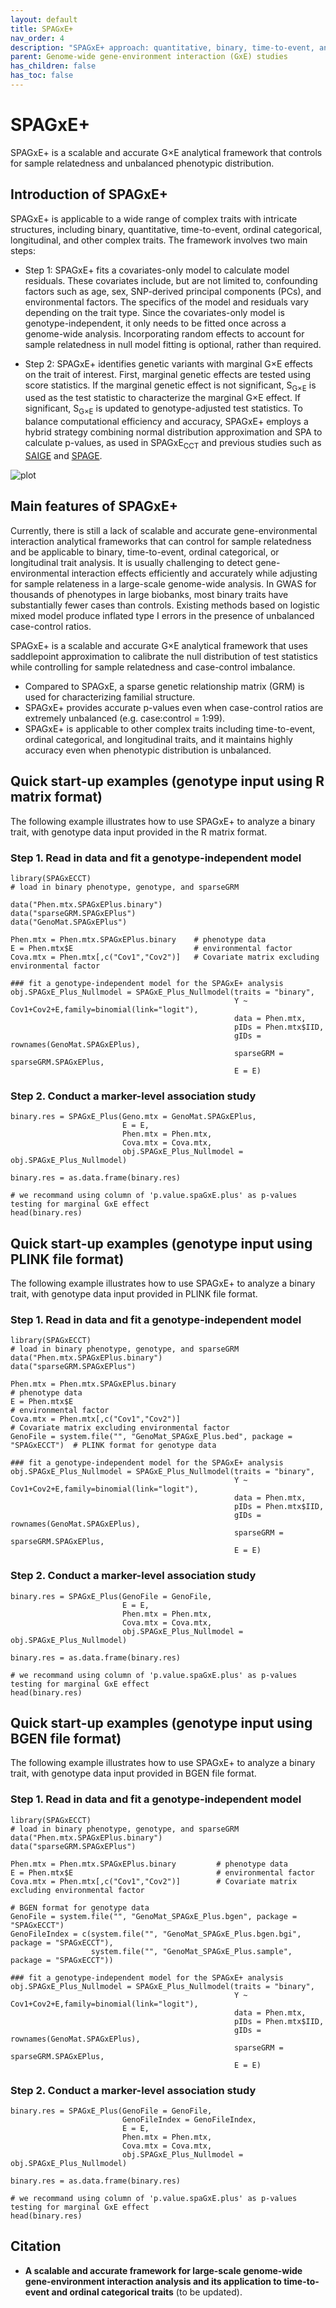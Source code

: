 ```yaml
---
layout: default
title: SPAGxE+
nav_order: 4
description: "SPAGxE+ approach: quantitative, binary, time-to-event, and ordinal trait analysis."
parent: Genome-wide gene-environment interaction (GxE) studies
has_children: false
has_toc: false
---
```


<head>
    <script src="https://cdn.mathjax.org/mathjax/latest/MathJax.js?config=TeX-AMS-MML_HTMLorMML" type="text/javascript"></script>
    <script type="text/x-mathjax-config">
        MathJax.Hub.Config({
            tex2jax: {
            skipTags: ['script', 'noscript', 'style', 'textarea', 'pre'],
            inlineMath: [['$','$']]
            }
        });
    </script>
</head>


# SPAGxE+  

SPAGxE+ is a scalable and accurate G×E analytical framework that controls for sample relatedness and unbalanced phenotypic distribution.

## Introduction of SPAGxE+

SPAGxE+ is applicable to a wide range of complex traits with intricate structures, including binary, quantitative, time-to-event, ordinal categorical, longitudinal, and other complex traits. The framework involves two main steps:

- Step 1: SPAGxE+ fits a covariates-only model to calculate model residuals. These covariates include, but are not limited to, confounding factors such as age, sex, SNP-derived principal components (PCs), and environmental factors. The specifics of the model and residuals vary depending on the trait type. Since the covariates-only model is genotype-independent, it only needs to be fitted once across a genome-wide analysis. Incorporating random effects to account for sample relatedness in null model fitting is optional, rather than required.

- Step 2: SPAGxE+ identifies genetic variants with marginal G×E effects on the trait of interest. First, marginal genetic effects are tested using score statistics. If the marginal genetic effect is not significant, S<sub>G×E</sub> is used as the test statistic to characterize the marginal G×E effect. If significant, S<sub>G×E</sub> is updated to genotype-adjusted test statistics. To balance computational efficiency and accuracy, SPAGxE+ employs a hybrid strategy combining normal distribution approximation and SPA to calculate p-values, as used in SPAGxE<sub>CCT</sub> and previous studies such as [SAIGE](https://saigegit.github.io/SAIGE-doc/) and [SPAGE](https://github.com/WenjianBI/SPAGE). 


![plot](https://raw.githubusercontent.com/YuzhuoMa97/RetroSPAgwas.github.io/main/docs/assets/images/workflow_SPAGxE_Plus_MYZ.png)


## Main features of SPAGxE+

Currently, there is still a lack of scalable and accurate gene-environmental interaction analytical frameworks that can control for sample relatedness and be applicable to binary, time-to-event, ordinal categorical, or longitudinal trait analysis. It is usually challenging to detect gene-environmental interaction effects efficiently and accurately while adjusting for sample relateness in a large-scale genome-wide analysis. In GWAS for thousands of phenotypes in large biobanks, most binary traits have substantially fewer cases than controls. Existing methods based on logistic mixed model produce inflated type I errors in the presence of unbalanced case-control ratios. 

SPAGxE+ is a scalable and accurate G×E analytical framework that uses saddlepoint approximation to calibrate the null distribution of test statistics while controlling for sample relatedness and case-control imbalance. 
- Compared to SPAGxE, a sparse genetic relationship matrix (GRM) is used for characterizing familial structure.
- SPAGxE+ provides accurate p-values even when case-control ratios are extremely unbalanced (e.g. case:control = 1:99).
- SPAGxE+ is applicable to other complex traits including time-to-event, ordinal categorical, and longitudinal traits, and it maintains highly accuracy even when phenotypic distribution is unbalanced.


## Quick start-up examples (genotype input using R matrix format)

The following example illustrates how to use SPAGxE+ to analyze a binary trait, with genotype data input provided in the R matrix format.

### Step 1. Read in data and fit a genotype-independent model

```
library(SPAGxECCT)
# load in binary phenotype, genotype, and sparseGRM

data("Phen.mtx.SPAGxEPlus.binary")
data("sparseGRM.SPAGxEPlus")
data("GenoMat.SPAGxEPlus")

Phen.mtx = Phen.mtx.SPAGxEPlus.binary    # phenotype data
E = Phen.mtx$E                           # environmental factor
Cova.mtx = Phen.mtx[,c("Cov1","Cov2")]   # Covariate matrix excluding environmental factor

### fit a genotype-independent model for the SPAGxE+ analysis
obj.SPAGxE_Plus_Nullmodel = SPAGxE_Plus_Nullmodel(traits = "binary",
                                                  Y ~ Cov1+Cov2+E,family=binomial(link="logit"),
                                                  data = Phen.mtx,
                                                  pIDs = Phen.mtx$IID,
                                                  gIDs = rownames(GenoMat.SPAGxEPlus),
                                                  sparseGRM = sparseGRM.SPAGxEPlus,
                                                  E = E)
```

### Step 2. Conduct a marker-level association study

```
binary.res = SPAGxE_Plus(Geno.mtx = GenoMat.SPAGxEPlus,
                         E = E,
                         Phen.mtx = Phen.mtx,
                         Cova.mtx = Cova.mtx,
                         obj.SPAGxE_Plus_Nullmodel = obj.SPAGxE_Plus_Nullmodel)

binary.res = as.data.frame(binary.res)

# we recommand using column of 'p.value.spaGxE.plus' as p-values testing for marginal GxE effect
head(binary.res)
```



## Quick start-up examples (genotype input using PLINK file format)

The following example illustrates how to use SPAGxE+ to analyze a binary trait, with genotype data input provided in PLINK file format.

### Step 1. Read in data and fit a genotype-independent model

```
library(SPAGxECCT)
# load in binary phenotype, genotype, and sparseGRM
data("Phen.mtx.SPAGxEPlus.binary")
data("sparseGRM.SPAGxEPlus")

Phen.mtx = Phen.mtx.SPAGxEPlus.binary                                         # phenotype data
E = Phen.mtx$E                                                                # environmental factor
Cova.mtx = Phen.mtx[,c("Cov1","Cov2")]                                        # Covariate matrix excluding environmental factor
GenoFile = system.file("", "GenoMat_SPAGxE_Plus.bed", package = "SPAGxECCT")  # PLINK format for genotype data

### fit a genotype-independent model for the SPAGxE+ analysis
obj.SPAGxE_Plus_Nullmodel = SPAGxE_Plus_Nullmodel(traits = "binary",
                                                  Y ~ Cov1+Cov2+E,family=binomial(link="logit"),
                                                  data = Phen.mtx,
                                                  pIDs = Phen.mtx$IID,
                                                  gIDs = rownames(GenoMat.SPAGxEPlus),
                                                  sparseGRM = sparseGRM.SPAGxEPlus,
                                                  E = E)
```

### Step 2. Conduct a marker-level association study

```
binary.res = SPAGxE_Plus(GenoFile = GenoFile,
                         E = E,
                         Phen.mtx = Phen.mtx,
                         Cova.mtx = Cova.mtx,
                         obj.SPAGxE_Plus_Nullmodel = obj.SPAGxE_Plus_Nullmodel)

binary.res = as.data.frame(binary.res)

# we recommand using column of 'p.value.spaGxE.plus' as p-values testing for marginal GxE effect
head(binary.res)
```



## Quick start-up examples (genotype input using BGEN file format)

The following example illustrates how to use SPAGxE+ to analyze a binary trait, with genotype data input provided in BGEN file format.

### Step 1. Read in data and fit a genotype-independent model

```
library(SPAGxECCT)
# load in binary phenotype, genotype, and sparseGRM
data("Phen.mtx.SPAGxEPlus.binary")
data("sparseGRM.SPAGxEPlus")

Phen.mtx = Phen.mtx.SPAGxEPlus.binary         # phenotype data
E = Phen.mtx$E                                # environmental factor
Cova.mtx = Phen.mtx[,c("Cov1","Cov2")]        # Covariate matrix excluding environmental factor

# BGEN format for genotype data
GenoFile = system.file("", "GenoMat_SPAGxE_Plus.bgen", package = "SPAGxECCT")
GenoFileIndex = c(system.file("", "GenoMat_SPAGxE_Plus.bgen.bgi", package = "SPAGxECCT"),
                  system.file("", "GenoMat_SPAGxE_Plus.sample", package = "SPAGxECCT"))

### fit a genotype-independent model for the SPAGxE+ analysis
obj.SPAGxE_Plus_Nullmodel = SPAGxE_Plus_Nullmodel(traits = "binary",
                                                  Y ~ Cov1+Cov2+E,family=binomial(link="logit"),
                                                  data = Phen.mtx,
                                                  pIDs = Phen.mtx$IID,
                                                  gIDs = rownames(GenoMat.SPAGxEPlus),
                                                  sparseGRM = sparseGRM.SPAGxEPlus,
                                                  E = E)
```

### Step 2. Conduct a marker-level association study

```
binary.res = SPAGxE_Plus(GenoFile = GenoFile,
                         GenoFileIndex = GenoFileIndex,
                         E = E,
                         Phen.mtx = Phen.mtx,
                         Cova.mtx = Cova.mtx,
                         obj.SPAGxE_Plus_Nullmodel = obj.SPAGxE_Plus_Nullmodel)

binary.res = as.data.frame(binary.res)

# we recommand using column of 'p.value.spaGxE.plus' as p-values testing for marginal GxE effect
head(binary.res)
```





## Citation

- **A scalable and accurate framework for large-scale genome-wide gene-environment interaction analysis and its application to time-to-event and ordinal categorical traits** (to be updated).

